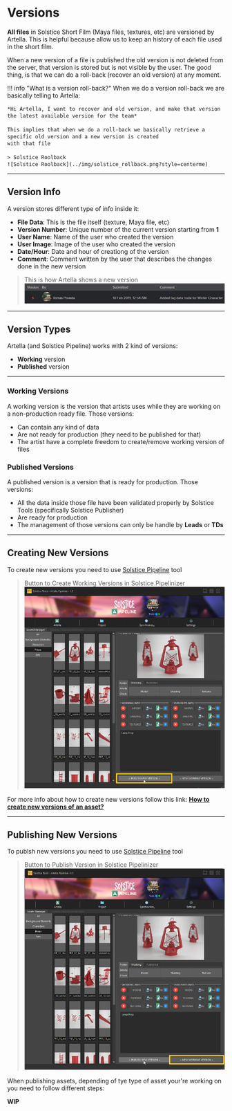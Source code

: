 # **Versions**

**All files** in Solstice Short Film (Maya files, textures, etc) are versioned by Artella. This is helpful because allow us
to keep an history of each file used in the short film.

When a new version of a file is published the old version is not deleted from the server, that version is stored but 
is not visible by the user. The good thing, is that we can do a roll-back (recover an old version) at any moment. 

!!! info "What is a version roll-back?"
    When we do a version roll-back we are basically telling to Artella:
    
    *Hi Artella, I want to recover and old version, and make that version the latest available version for the team*
    
    This implies that when we do a roll-back we basically retrieve a specific old version and a new version is created
    with that file
    
    > Solstice Roolback
    ![Solstice Roolback](../img/solstice_rollback.png?style=centerme)

***

## **Version Info**
A version stores different type of info inside it:

* **File Data**: This is the file itself (texture, Maya file, etc)
* **Version Number**: Unique number of the current version starting from **1**
* **User Name**: Name of the user who created the version
* **User Image**: Image of the user who created the version
* **Date/Hour**: Date and hour of creationg of the version
* **Comment**: Comment written by the user that describes the changes done in the new version

> This is how Artella shows a new version
![Solstice Version](../img/solstice_version.png?style=centerme)

***

## **Version Types**

Artella (and Solstice Pipeline) works with 2 kind of versions:

* **Working** version
* **Published** version

***

### **Working Versions**
A working version is the version that artists uses while they are working on a non-production ready file. Those versions:

* Can contain any kind of data
* Are not ready for production (they need to be published for that)
* The artist have a complete freedom to create/remove working version of files


### **Published Versions**
A published version is a version that is ready for production. Those versions:

* All the data inside those file have been validated properly by Solstice Tools (specifically Solstice Publisher)
* Are ready for production
* The management of those versions can only be handle by **Leads** or **TDs**

***

## **Creating New Versions**

To create new versions you need to use <a href="https://tpoveda.github.io/solstice/solsticepipeline/solsticetools/pipelinizer/tool/" target="_blank" rel="noopener">Solstice Pipeline</a> tool

> Button to Create Working Versions in Solstice Pipelinizer
![Solstice Working Button](../img/solstice_publish_working_btn.png?style=centerme)

For more info about how to create new versions follow this link: **<a href="https://tpoveda.github.io/solstice/solsticepipeline/faq/workingversion/" target="_blank" rel="noopener">How to create new versions of an asset?</a>**

***


## **Publishing New Versions**

To publsh new versions you need to use <a href="https://tpoveda.github.io/solstice/solsticepipeline/solsticetools/pipelinizer/tool/" target="_blank" rel="noopener">Solstice Pipeline</a> tool

> Button to Publish Version in Solstice Pipelinizer
![Solstice Working Button](../img/solstice_publish_working_btn_1.png?style=centerme)

When publishing assets, depending of tye type of asset your're working on you need to follow different steps:

**WIP**
